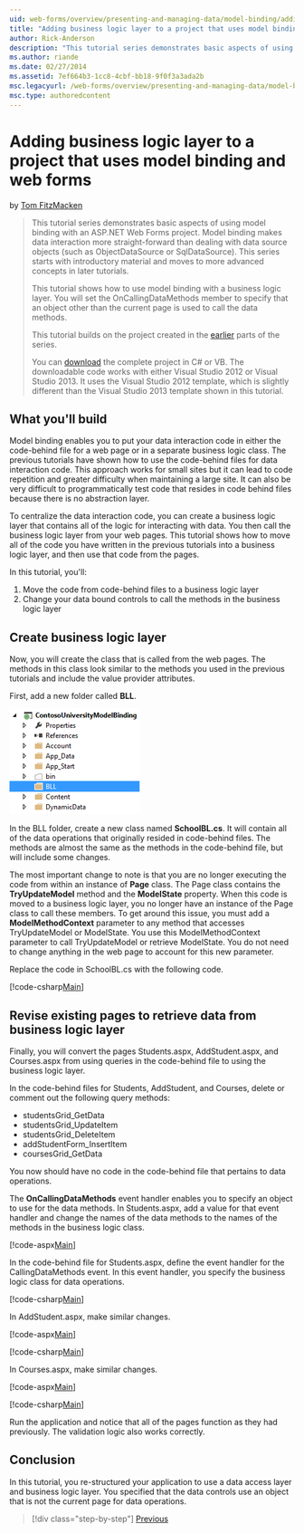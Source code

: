 ```yaml
---
uid: web-forms/overview/presenting-and-managing-data/model-binding/adding-business-logic-layer
title: "Adding business logic layer to a project that uses model binding and web forms | Microsoft Docs"
author: Rick-Anderson
description: "This tutorial series demonstrates basic aspects of using model binding with an ASP.NET Web Forms project. Model binding makes data interaction more straight-..."
ms.author: riande
ms.date: 02/27/2014
ms.assetid: 7ef664b3-1cc8-4cbf-bb18-9f0f3a3ada2b
msc.legacyurl: /web-forms/overview/presenting-and-managing-data/model-binding/adding-business-logic-layer
msc.type: authoredcontent
---
```

Adding business logic layer to a project that uses model binding and web forms
====================
by [Tom FitzMacken](https://github.com/tfitzmac)

> This tutorial series demonstrates basic aspects of using model binding with an ASP.NET Web Forms project. Model binding makes data interaction more straight-forward than dealing with data source objects (such as ObjectDataSource or SqlDataSource). This series starts with introductory material and moves to more advanced concepts in later tutorials.
> 
> This tutorial shows how to use model binding with a business logic layer. You will set the OnCallingDataMethods member to specify that an object other than the current page is used to call the data methods.
> 
> This tutorial builds on the project created in the [earlier](retrieving-data.md) parts of the series.
> 
> You can [download](https://go.microsoft.com/fwlink/?LinkId=286116) the complete project in C# or VB. The downloadable code works with either Visual Studio 2012 or Visual Studio 2013. It uses the Visual Studio 2012 template, which is slightly different than the Visual Studio 2013 template shown in this tutorial.


## What you'll build

Model binding enables you to put your data interaction code in either the code-behind file for a web page or in a separate business logic class. The previous tutorials have shown how to use the code-behind files for data interaction code. This approach works for small sites but it can lead to code repetition and greater difficulty when maintaining a large site. It can also be very difficult to programmatically test code that resides in code behind files because there is no abstraction layer.

To centralize the data interaction code, you can create a business logic layer that contains all of the logic for interacting with data. You then call the business logic layer from your web pages. This tutorial shows how to move all of the code you have written in the previous tutorials into a business logic layer, and then use that code from the pages.

In this tutorial, you'll:

1. Move the code from code-behind files to a business logic layer
2. Change your data bound controls to call the methods in the business logic layer

## Create business logic layer

Now, you will create the class that is called from the web pages. The methods in this class look similar to the methods you used in the previous tutorials and include the value provider attributes.

First, add a new folder called **BLL**.

![add folder](adding-business-logic-layer/_static/image1.png)

In the BLL folder, create a new class named **SchoolBL.cs**. It will contain all of the data operations that originally resided in code-behind files. The methods are almost the same as the methods in the code-behind file, but will include some changes.

The most important change to note is that you are no longer executing the code from within an instance of **Page** class. The Page class contains the **TryUpdateModel** method and the **ModelState** property. When this code is moved to a business logic layer, you no longer have an instance of the Page class to call these members. To get around this issue, you must add a **ModelMethodContext** parameter to any method that accesses TryUpdateModel or ModelState. You use this ModelMethodContext parameter to call TryUpdateModel or retrieve ModelState. You do not need to change anything in the web page to account for this new parameter.

Replace the code in SchoolBL.cs with the following code.

[!code-csharp[Main](adding-business-logic-layer/samples/sample1.cs)]

## Revise existing pages to retrieve data from business logic layer

Finally, you will convert the pages Students.aspx, AddStudent.aspx, and Courses.aspx from using queries in the code-behind file to using the business logic layer.

In the code-behind files for Students, AddStudent, and Courses, delete or comment out the following query methods:

- studentsGrid\_GetData
- studentsGrid\_UpdateItem
- studentsGrid\_DeleteItem
- addStudentForm\_InsertItem
- coursesGrid\_GetData

You now should have no code in the code-behind file that pertains to data operations.

The **OnCallingDataMethods** event handler enables you to specify an object to use for the data methods. In Students.aspx, add a value for that event handler and change the names of the data methods to the names of the methods in the business logic class.

[!code-aspx[Main](adding-business-logic-layer/samples/sample2.aspx?highlight=3-4,8)]

In the code-behind file for Students.aspx, define the event handler for the CallingDataMethods event. In this event handler, you specify the business logic class for data operations.

[!code-csharp[Main](adding-business-logic-layer/samples/sample3.cs)]

In AddStudent.aspx, make similar changes.

[!code-aspx[Main](adding-business-logic-layer/samples/sample4.aspx?highlight=3-4)]

[!code-csharp[Main](adding-business-logic-layer/samples/sample5.cs)]

In Courses.aspx, make similar changes.

[!code-aspx[Main](adding-business-logic-layer/samples/sample6.aspx?highlight=3-4)]

[!code-csharp[Main](adding-business-logic-layer/samples/sample7.cs)]

Run the application and notice that all of the pages function as they had previously. The validation logic also works correctly.

## Conclusion

In this tutorial, you re-structured your application to use a data access layer and business logic layer. You specified that the data controls use an object that is not the current page for data operations.

> [!div class="step-by-step"]
> [Previous](using-query-string-values-to-retrieve-data.md)
